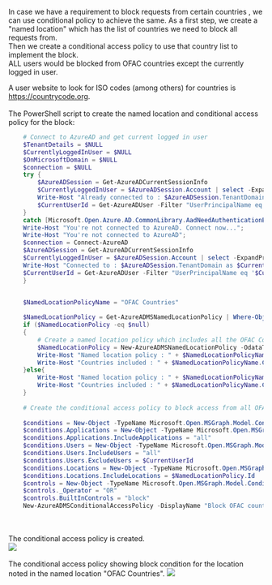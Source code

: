 In case we have a requirement to block requests from certain countries , we can use conditional policy to achieve the same.
As a first step, we create a "named location" which has the list of countries we need to block all requests from. <br>
Then we create a conditional access policy to use that country list to implement the block.<br>
ALL users would be blocked from OFAC countries except the currently logged in user.<br>

A user website to look for ISO codes (among others) for countries is <a href="https://countrycode.org/usa" target="_blank"> https://countrycode.org</a>.
<br>
<br>
The PowerShell script to create the named location and conditional access policy for the block: 

```powershell
	# Connect to AzureAD and get current logged in user
	$TenantDetails = $NULL
	$CurrentlyLoggedInUser = $NULL
	$OnMicrosoftDomain = $NULL
	$connection = $NULL
	try { 
 		$AzureADSession = Get-AzureADCurrentSessionInfo
		$CurrentlyLoggedInUser = $AzureADSession.Account | select -ExpandProperty Id
		Write-Host "Already connected to : $AzureADSession.TenantDomain as $CurrentlyLoggedInUser"
		$CurrentUserId = Get-AzureADUser -Filter "UserPrincipalName eq '$CurrentlyLoggedInUser'" | select -ExpandProperty ObjectId
	} 
	catch [Microsoft.Open.Azure.AD.CommonLibrary.AadNeedAuthenticationException] { 
	Write-Host "You're not connected to AzureAD. Connect now..."; 
	Write-Host "You're not connected to AzureAD"; 
	$connection = Connect-AzureAD
	$AzureADSession = Get-AzureADCurrentSessionInfo
	$CurrentlyLoggedInUser = $AzureADSession.Account | select -ExpandProperty Id
	Write-Host "Connected to : $AzureADSession.TenantDomain as $CurrentlyLoggedInUser"
	$CurrentUserId = Get-AzureADUser -Filter "UserPrincipalName eq '$CurrentlyLoggedInUser'" | select -ExpandProperty ObjectId
	}
	

	$NamedLocationPolicyName = "OFAC Countries"

	$NamedLocationPolicy = Get-AzureADMSNamedLocationPolicy | Where-Object {$_.DisplayName -eq $NamedLocationPolicy}
	if ($NamedLocationPolicy -eq $null)
	{
		# Create a named location policy which includes all the OFAC Countries.
		$NamedLocationPolicy = New-AzureADMSNamedLocationPolicy -OdataType "#microsoft.graph.countryNamedLocation" -DisplayName $NamedLocationPolicyName -CountriesAndRegions "BY","BI","BA","CD","CF","CI","CN","CU","IQ","IR","KP","LR","MD","ME","MK","NI","RU","RS","SD","SS","SY","UA","VE","YE","ZW","AU" -IncludeUnknownCountriesAndRegions $false
		Write-Host "Named location policy : " + $NamedLocationPolicyName + " has been created."
		Write-Host "Countries included : " + $NamedLocationPolicyName.CountriesAndRegions
	}else{
		Write-Host "Named location policy : " + $NamedLocationPolicyName + " already exists."
		Write-Host "Countries included : " + $NamedLocationPolicyName.CountriesAndRegions
	}
	
	# Create the conditional access policy to block access from all OFAC countries to all apps for all users except the currently logged in user
	
	$conditions = New-Object -TypeName Microsoft.Open.MSGraph.Model.ConditionalAccessConditionSet
	$conditions.Applications = New-Object -TypeName Microsoft.Open.MSGraph.Model.ConditionalAccessApplicationCondition
	$conditions.Applications.IncludeApplications = "all"
	$conditions.Users = New-Object -TypeName Microsoft.Open.MSGraph.Model.ConditionalAccessUserCondition
	$conditions.Users.IncludeUsers = "all"
	$conditions.Users.ExcludeUsers = $CurrentUserId
	$conditions.Locations = New-Object -TypeName Microsoft.Open.MSGraph.Model.ConditionalAccessLocationCondition
	$conditions.Locations.IncludeLocations = $NamedLocationPolicy.Id
	$controls = New-Object -TypeName Microsoft.Open.MSGraph.Model.ConditionalAccessGrantControls
	$controls._Operator = "OR"
	$controls.BuiltInControls = "block"
	New-AzureADMSConditionalAccessPolicy -DisplayName "Block OFAC countries" -State "Enabled" -Conditions $conditions -GrantControls $controls
```
<br>
<br>
The conditional access policy is created. <br>
<img src="../../../images/o365security/block-ofac-01.png"></img>
<br>
<br>
The conditional access policy showing block condition for the location noted in the named location "OFAC Countries".
<img src="../../../images/o365security/block-ofac-02.png"></img>
<br>